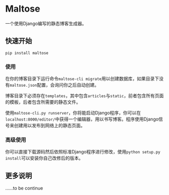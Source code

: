 # Maltose

一个使用Django编写的静态博客生成器。

## 快速开始

```
pip install maltose
```

### 使用

在你的博客目录下运行命令`maltose-cli migrate`用以创建数据库，如果目录下没有`maltose.json`配置，会询问你之后自动创建。

博客目录下必须存在`templates`，其中包含`articles`与`static`，前者包含所有页面的模板，后者包含所需要的静态文件。

使用`maltose-cli.py runserver`，你将能启动Django程序，你可以在`localhost:8000/editor/`中获得一个编辑器，用以书写博客。程序使用Django信号来创建用以发布到网络上的静态页面。

### 高级使用

你可以直接下载源码然后依照标准Django程序进行修改，使用`python setup.py install`可以安装你自己改修后的版本。

## 更多说明

……to be continue
